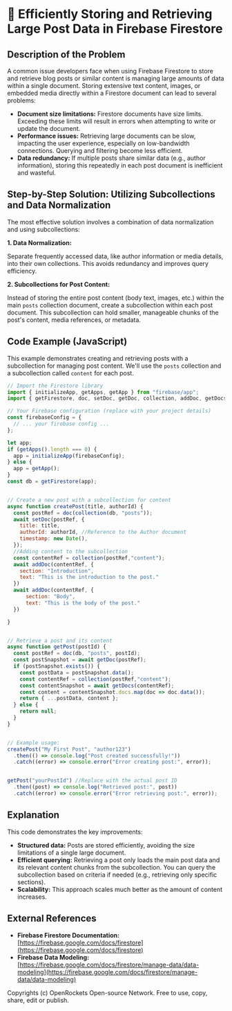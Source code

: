 # 🐞 Efficiently Storing and Retrieving Large Post Data in Firebase Firestore


## Description of the Problem

A common issue developers face when using Firebase Firestore to store and retrieve blog posts or similar content is managing large amounts of data within a single document.  Storing extensive text content, images, or embedded media directly within a Firestore document can lead to several problems:

* **Document size limitations:** Firestore documents have size limits. Exceeding these limits will result in errors when attempting to write or update the document.
* **Performance issues:** Retrieving large documents can be slow, impacting the user experience, especially on low-bandwidth connections.  Querying and filtering become less efficient.
* **Data redundancy:**  If multiple posts share similar data (e.g., author information), storing this repeatedly in each post document is inefficient and wasteful.


## Step-by-Step Solution: Utilizing Subcollections and Data Normalization

The most effective solution involves a combination of data normalization and using subcollections:

**1. Data Normalization:**

Separate frequently accessed data, like author information or media details, into their own collections.  This avoids redundancy and improves query efficiency.

**2. Subcollections for Post Content:**

Instead of storing the entire post content (body text, images, etc.) within the main `posts` collection document, create a subcollection within each post document.  This subcollection can hold smaller, manageable chunks of the post's content, media references, or metadata.


## Code Example (JavaScript)

This example demonstrates creating and retrieving posts with a subcollection for managing post content.  We'll use the `posts` collection and a subcollection called `content` for each post.


```javascript
// Import the Firestore library
import { initializeApp, getApps, getApp } from "firebase/app";
import { getFirestore, doc, setDoc, getDoc, collection, addDoc, getDocs, query, where } from "firebase/firestore";

// Your Firebase configuration (replace with your project details)
const firebaseConfig = {
  // ... your firebase config ...
};

let app;
if (getApps().length === 0) {
  app = initializeApp(firebaseConfig);
} else {
  app = getApp();
}
const db = getFirestore(app);


// Create a new post with a subcollection for content
async function createPost(title, authorId) {
  const postRef = doc(collection(db, "posts"));
  await setDoc(postRef, {
    title: title,
    authorId: authorId, //Reference to the Author document
    timestamp: new Date(),
  });
  //Adding content to the subcollection
  const contentRef = collection(postRef,"content");
  await addDoc(contentRef, {
    section: "Introduction",
    text: "This is the introduction to the post."
  })
  await addDoc(contentRef, {
      section: "Body",
      text: "This is the body of the post."
  })

}


// Retrieve a post and its content
async function getPost(postId) {
  const postRef = doc(db, "posts", postId);
  const postSnapshot = await getDoc(postRef);
  if (postSnapshot.exists()) {
    const postData = postSnapshot.data();
    const contentRef = collection(postRef,"content");
    const contentSnapshot = await getDocs(contentRef);
    const content = contentSnapshot.docs.map(doc => doc.data());
    return { ...postData, content };
  } else {
    return null;
  }
}


// Example usage:
createPost("My First Post", "author123")
  .then(() => console.log("Post created successfully!"))
  .catch((error) => console.error("Error creating post:", error));


getPost("yourPostId") //Replace with the actual post ID
  .then((post) => console.log("Retrieved post:", post))
  .catch((error) => console.error("Error retrieving post:", error));


```


## Explanation

This code demonstrates the key improvements:

* **Structured data:** Posts are stored efficiently, avoiding the size limitations of a single large document.
* **Efficient querying:** Retrieving a post only loads the main post data and its relevant content chunks from the subcollection.  You can query the subcollection based on criteria if needed (e.g., retrieving only specific sections).
* **Scalability:**  This approach scales much better as the amount of content increases.


## External References

* **Firebase Firestore Documentation:** [https://firebase.google.com/docs/firestore](https://firebase.google.com/docs/firestore)
* **Firebase Data Modeling:** [https://firebase.google.com/docs/firestore/manage-data/data-modeling](https://firebase.google.com/docs/firestore/manage-data/data-modeling)


Copyrights (c) OpenRockets Open-source Network. Free to use, copy, share, edit or publish.

